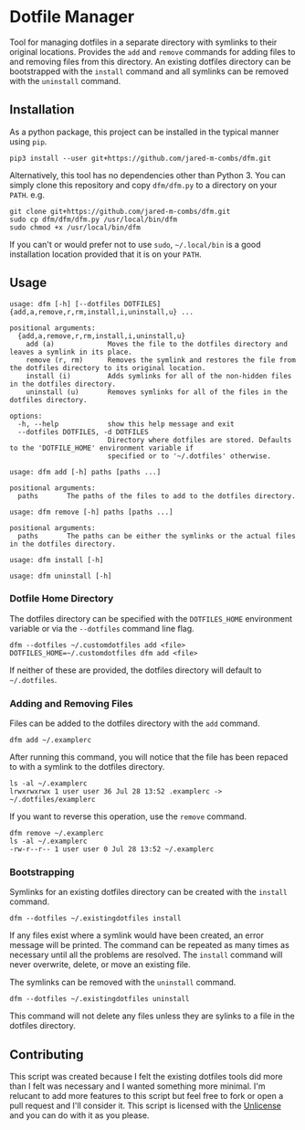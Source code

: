 Dotfile Manager
===============

Tool for managing dotfiles in a separate directory with symlinks to
their original locations. Provides the `add` and `remove` commands for
adding files to and removing files from this directory. An existing 
dotfiles directory can be bootstrapped with the `install` command and 
all symlinks can be removed with the `uninstall` command.

Installation
------------
As a python package, this project can be installed in the typical manner
using `pip`.

```
pip3 install --user git+https://github.com/jared-m-combs/dfm.git 
```

Alternatively, this tool has no dependencies other than Python 3.
You can simply clone this repository and copy `dfm/dfm.py` to
a directory on your `PATH`. e.g.

```
git clone git+https://github.com/jared-m-combs/dfm.git 
sudo cp dfm/dfm/dfm.py /usr/local/bin/dfm
sudo chmod +x /usr/local/bin/dfm
```

If you can't or would prefer not to use `sudo`, `~/.local/bin` is a
good installation location provided that it is on your `PATH`.

Usage
-----
```
usage: dfm [-h] [--dotfiles DOTFILES] {add,a,remove,r,rm,install,i,uninstall,u} ...

positional arguments:
  {add,a,remove,r,rm,install,i,uninstall,u}
    add (a)             Moves the file to the dotfiles directory and leaves a symlink in its place.
    remove (r, rm)      Removes the symlink and restores the file from the dotfiles directory to its original location.
    install (i)         Adds symlinks for all of the non-hidden files in the dotfiles directory.
    uninstall (u)       Removes symlinks for all of the files in the dotfiles directory.

options:
  -h, --help            show this help message and exit
  --dotfiles DOTFILES, -d DOTFILES
                        Directory where dotfiles are stored. Defaults to the 'DOTFILE_HOME' environment variable if
                        specified or to '~/.dotfiles' otherwise.
```
```                       
usage: dfm add [-h] paths [paths ...]

positional arguments:
  paths       The paths of the files to add to the dotfiles directory.
```
```
usage: dfm remove [-h] paths [paths ...]

positional arguments:
  paths       The paths can be either the symlinks or the actual files in the dotfiles directory.
```
```
usage: dfm install [-h]
```
```
usage: dfm uninstall [-h]
```

### Dotfile Home Directory
The dotfiles directory can be specified with the `DOTFILES_HOME`
environment variable or via the `--dotfiles` command line flag.
```
dfm --dotfiles ~/.customdotfiles add <file>
DOTFILES_HOME=~/.customdotfiles dfm add <file>
```
If neither of these are provided, the dotfiles directory will
default to `~/.dotfiles`.

### Adding and Removing Files
Files can be added to the dotfiles directory with the `add` command.
```
dfm add ~/.examplerc
```
After running this command, you will notice that the file has been
repaced to with a symlink to the dotfiles directory.
```
ls -al ~/.examplerc
lrwxrwxrwx 1 user user 36 Jul 28 13:52 .examplerc -> ~/.dotfiles/examplerc
```
If you want to reverse this operation, use the `remove` command.
```
dfm remove ~/.examplerc
ls -al ~/.examplerc
-rw-r--r-- 1 user user 0 Jul 28 13:52 ~/.examplerc
```

### Bootstrapping
Symlinks for an existing dotfiles directory can be created with the
`install` command.
```
dfm --dotfiles ~/.existingdotfiles install
```
If any files exist where a symlink would have been created, an
error message will be printed. The command can be repeated as many
times as necessary until all the problems are resolved. The `install`
command will never overwrite, delete, or move an existing file.

The symlinks can be removed with the `uninstall` command.
```
dfm --dotfiles ~/.existingdotfiles uninstall
```
This command will not delete any files unless they are sylinks to 
a file in the dotfiles directory.

Contributing
------------
This script was created because I felt the existing dotfiles tools
did more than I felt was necessary and I wanted something more
minimal. I'm relucant to add more features to this script but feel
free to fork or open a pull request and I'll consider it. This script
is licensed with the [Unlicense](https://unlicense.org/) and you can
do with it as you please.
